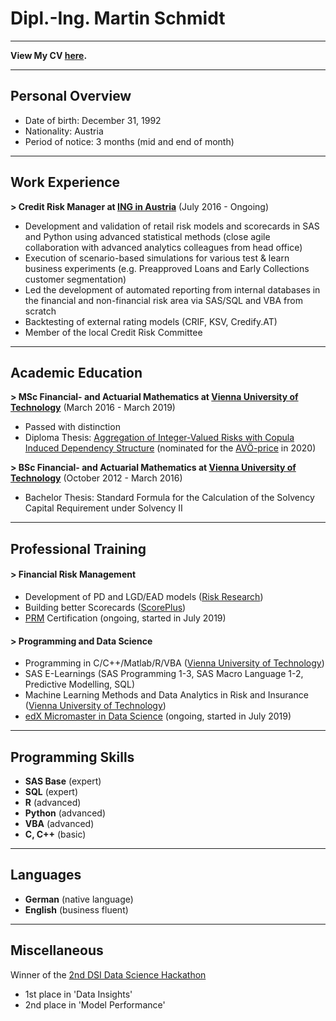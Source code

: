 # Dipl.-Ing. Martin Schmidt

---

**View My CV [here](/pdf/20190808_CV_Martin_Schmidt.pdf).**

---

## Personal Overview

- Date of birth: December 31, 1992
- Nationality: Austria
- Period of notice: 3 months (mid and end of month)

---

## Work Experience

**> Credit Risk Manager at [ING in Austria](https://ing.at)** (July 2016 - Ongoing)

- Development and validation of retail risk models and scorecards in SAS and Python using advanced statistical methods (close agile collaboration with advanced analytics colleagues from head office)
- Execution of scenario-based simulations for various test & learn business experiments (e.g. Preapproved Loans and Early Collections customer segmentation)
- Led the development of automated reporting from internal databases in the financial and non-financial risk area via SAS/SQL and VBA from scratch
- Backtesting of external rating models (CRIF, KSV, Credify.AT)
- Member of the local Credit Risk Committee

---

## Academic Education

**> MSc Financial- and Actuarial Mathematics at [Vienna University of Technology](https://www.tuwien.at/)** (March 2016 - March 2019)

- Passed with distinction
- Diploma Thesis: [Aggregation of Integer-Valued Risks with Copula Induced Dependency Structure](/diploma_thesis) (nominated for the [AVÖ-price](http://avoe.at/wp-content/uploads/2014/09/AVOe_Foerderung_Abschlussarbeiten_2016.pdf) in 2020)

**> BSc Financial- and Actuarial Mathematics at [Vienna University of Technology](https://www.tuwien.at/)** (October 2012 - March 2016)

- Bachelor Thesis: Standard Formula for the Calculation of the Solvency Capital Requirement under Solvency II

---

## Professional Training

#### > Financial Risk Management
- Development of PD and LGD/EAD models ([Risk Research](https://www.risk-research.de/de/startseite))
- Building better Scorecards ([ScorePlus](https://www.scoreplus.de/))
-  [PRM](https://prmia.org/) Certification (ongoing, started in July 2019)

#### > Programming and Data Science
- Programming in C/C++/Matlab/R/VBA ([Vienna University of Technology](https://www.tuwien.at/))
- SAS E-Learnings (SAS Programming 1-3, SAS Macro Language 1-2, Predictive Modelling, SQL)
- Machine Learning Methods and Data Analytics in Risk and Insurance ([Vienna University of Technology](https://www.tuwien.at/))
- [edX Micromaster in Data Science](https://www.edx.org/micromasters/data-science) (ongoing, started in July 2019)

---

## Programming Skills
- **SAS Base** (expert)
- **SQL** (expert)
- **R** (advanced)
- **Python** (advanced)
- **VBA** (advanced)
- **C, C++** (basic)

---

## Languages
- **German** (native language)
- **English** (business fluent)

---

## Miscellaneous
Winner of the [2nd DSI Data Science Hackathon](https://www.univie.ac.at/dsi-students/2nd-data-science-hackathon/)
- 1st place in 'Data Insights'
- 2nd place in 'Model Performance'
